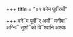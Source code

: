 +++
title = "०१ वनेम पूर्वीरर्यो"

+++
वने᳓म पूर्वी᳓र् अर्यो᳓ मनीषा᳓  
अग्निः᳓ सुशो᳓को वि᳓श्वानि अश्याः
